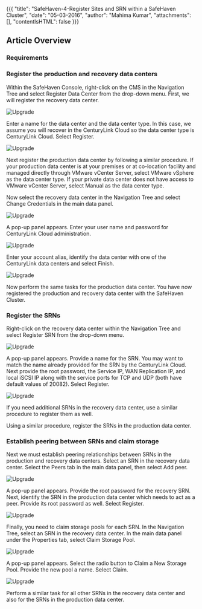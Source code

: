 {{{
  "title": "SafeHaven-4-Register Sites and SRN within a SafeHaven Cluster",
  "date": "05-03-2016",
  "author": "Mahima Kumar",
  "attachments": [],
  "contentIsHTML": false
}}}

## Article Overview

### Requirements


### Register the production and recovery data centers

Within the SafeHaven Console, right-click on the CMS in the Navigation Tree and select Register Data Center from the drop-down menu. First, we will register the recovery data center.

![Upgrade](../../images/SH4.0/Cluster/07.png)

Enter a name for the data center and the data center type. In this case, we assume you will recover in the CenturyLink Cloud so the data center type is CenturyLink Cloud. Select Register.

![Upgrade](../../images/SH4.0/Cluster/08.png)

Next register the production data center by following a similar procedure. If your production data center is at your premises or at co-location facility and managed directly through VMware vCenter Server, select VMware vSphere as the data center type. If your private data center does not have access to VMware vCenter Server, select Manual as the data center type.

Now select the recovery data center in the Navigation Tree and select Change Credentials in the main data panel.

![Upgrade](../../images/SH4.0/Cluster/09.png)

A pop-up panel appears. Enter your user name and password for CenturyLink Cloud administration.

![Upgrade](../../images/SH4.0/Cluster/10.png)

Enter your account alias, identify the data center with one of the CenturyLink data centers and select Finish.

![Upgrade](../../images/SH4.0/Cluster/11.png)

Now perform the same tasks for the production data center. You have now registered the production and recovery data center with the SafeHaven Cluster.

### Register the SRNs

Right-click on the recovery data center within the Navigation Tree and select Register SRN from the drop-down menu.

![Upgrade](../../images/SH4.0/Cluster/12.png)

A pop-up panel appears. Provide a name for the SRN. You may want to match the name already provided for the SRN by the CenturyLink Cloud. Next provide the root password, the Service IP, WAN Replication IP, and local iSCSI IP along with the service ports for TCP and UDP (both have default values of 20082). Select Register.

![Upgrade](../../images/SH4.0/Cluster/13.png)

If you need additional SRNs in the recovery data center, use a similar procedure to register them as well.

Using a similar procedure, register the SRNs in the production data center.

### Establish peering between SRNs and claim storage

Next we must establish peering relationships between SRNs in the production and recovery data centers. Select an SRN in the recovery data center. Select the Peers tab in the main data panel, then select Add peer.

![Upgrade](../../images/SH4.0/Cluster/14.png)

A pop-up panel appears. Provide the root password for the recovery SRN. Next, identify the SRN in the production data center which needs to act as a peer. Provide its root password as well. Select Register.

![Upgrade](../../images/SH4.0/Cluster/15.png)

Finally, you need to claim storage pools for each SRN. In the Navigation Tree, select an SRN in the recovery data center. In the main data panel under the Properties tab, select Claim Storage Pool.

![Upgrade](../../images/SH4.0/Cluster/16.png)

A pop-up panel appears. Select the radio button to Claim a New Storage Pool. Provide the new pool a name. Select Claim.

![Upgrade](../../images/SH4.0/Cluster/17.png)

Perform a similar task for all other SRNs in the recovery data center and also for the SRNs in the production data center. 
